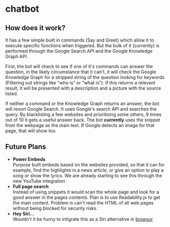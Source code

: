 # chatbot

## How does it work?
It has a few simple built in commands (Say and Greet) which allow it to execute specific functions when triggered. But the bulk of it (currently) is performed through the Google Search API and the Google Knowledge Graph API.

First, the bot will check to see if one of it's commands can answer the question, in the likely circumstance that it can't, it will check the Google Knowledge Graph for a stripped string of the question looking for keywords (Filtering out strings like "who is" or "what is"). If this returns a relevant result, it will be presented with a description and a picture with the source listed.

If neither a command or the Knowledge Graph returns an answer, the bot will resort Google Search. It uses Google's search API and searches the query. By blacklisting a few websites and prioritising some others, 9 times out of 10 it gets a useful answer back. The bot **currently** uses the snippet from the webpage as the main text. If Google detects an image for that page, that will show too.

## Future Plans
- **Power Embeds**
<br>Purpose built embeds based on the websites provided, so that it can for example, find the highlights in a news article, or give an option to play a song or show the lyrics. We are already starting to see this through the new YouTube integration
- **Full page search**
<br>Instead of using snippets it would scan the whole page and look for a good answer in the pages contents. Plan is to use Readability.js to get the main content. Problem is can't read the HTML of all web pages without being blocked for security risks.
- **Hey Siri...**
<br>Wouldn't it be funny to intigrate this as a Siri alternative in [browsur](https://github.com/conjardev/browsur)
